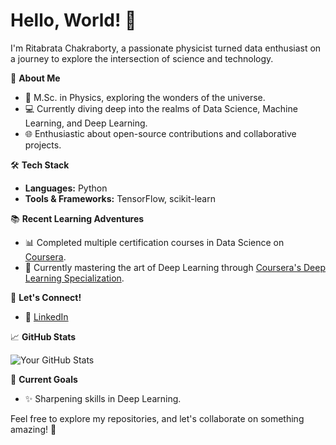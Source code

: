 # Hello, World! 👋

I'm Ritabrata Chakraborty, a passionate physicist turned data enthusiast on a journey to explore the intersection of science and technology.

🚀 **About Me**

- 🔬 M.Sc. in Physics, exploring the wonders of the universe.
- 💻 Currently diving deep into the realms of Data Science, Machine Learning, and Deep Learning.
- 🌐 Enthusiastic about open-source contributions and collaborative projects.

🛠️ **Tech Stack**

- **Languages:** Python
- **Tools & Frameworks:** TensorFlow, scikit-learn

📚 **Recent Learning Adventures**

- 📊 Completed multiple certification courses in Data Science on [Coursera](https://www.coursera.org/user/c9af283f463351cd9123c8fd1a61c041).
- 🤖 Currently mastering the art of Deep Learning through [Coursera's Deep Learning Specialization](https://www.coursera.org/specializations/deep-learning).

🤝 **Let's Connect!**

- 💼 [LinkedIn](https://www.linkedin.com/in/ritabrata-chakraborty-065201257/)

📈 **GitHub Stats**

![Your GitHub Stats](https://github-readme-stats.vercel.app/api?username=RitoChak&show_icons=true&theme=radical)

🎯 **Current Goals**

- ✨ Sharpening skills in Deep Learning.

Feel free to explore my repositories, and let's collaborate on something amazing! 🌟
